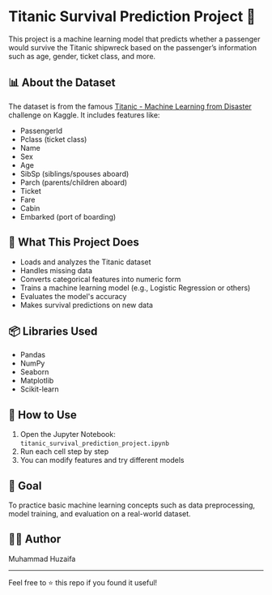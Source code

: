 # Titanic Survival Prediction Project 🚢

This project is a machine learning model that predicts whether a passenger would survive the Titanic shipwreck based on the passenger’s information such as age, gender, ticket class, and more.

## 📊 About the Dataset

The dataset is from the famous [Titanic - Machine Learning from Disaster](https://www.kaggle.com/competitions/titanic) challenge on Kaggle. It includes features like:

- PassengerId
- Pclass (ticket class)
- Name
- Sex
- Age
- SibSp (siblings/spouses aboard)
- Parch (parents/children aboard)
- Ticket
- Fare
- Cabin
- Embarked (port of boarding)

## 🧠 What This Project Does

- Loads and analyzes the Titanic dataset
- Handles missing data
- Converts categorical features into numeric form
- Trains a machine learning model (e.g., Logistic Regression or others)
- Evaluates the model's accuracy
- Makes survival predictions on new data

## 📦 Libraries Used

- Pandas
- NumPy
- Seaborn
- Matplotlib
- Scikit-learn

## 📁 How to Use

1. Open the Jupyter Notebook: `titanic_survival_prediction_project.ipynb`
2. Run each cell step by step
3. You can modify features and try different models

## 🎯 Goal

To practice basic machine learning concepts such as data preprocessing, model training, and evaluation on a real-world dataset.

## 🧑‍💻 Author

Muhammad Huzaifa

---

Feel free to ⭐ this repo if you found it useful!
